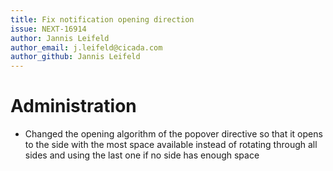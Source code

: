 ```yaml
---
title: Fix notification opening direction
issue: NEXT-16914
author: Jannis Leifeld
author_email: j.leifeld@cicada.com
author_github: Jannis Leifeld
---
```

# Administration
* Changed the opening algorithm of the popover directive so that it opens to the side with the most space available instead of rotating through all sides and using the last one if no side has enough space
